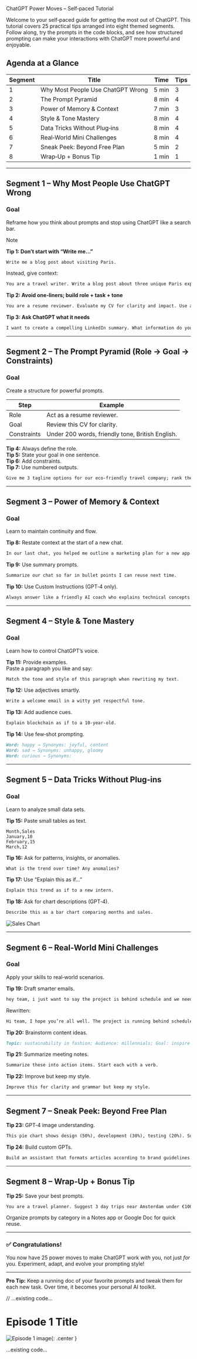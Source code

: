 ChatGPT Power Moves – Self‑paced Tutorial

Welcome to your self‑paced guide for getting the most out of ChatGPT. This tutorial covers 25 practical tips arranged into eight themed segments. Follow along, try the prompts in the code blocks, and see how structured prompting can make your interactions with ChatGPT more powerful and enjoyable.

## Agenda at a Glance

| Segment | Title                             | Time  | Tips |
| ------- | --------------------------------- | ----- | ---- |
| 1       | Why Most People Use ChatGPT Wrong | 5 min | 3    |
| 2       | The Prompt Pyramid                | 8 min | 4    |
| 3       | Power of Memory & Context         | 7 min | 3    |
| 4       | Style & Tone Mastery              | 8 min | 4    |
| 5       | Data Tricks Without Plug‑ins      | 8 min | 4    |
| 6       | Real‑World Mini Challenges        | 8 min | 4    |
| 7       | Sneak Peek: Beyond Free Plan      | 5 min | 2    |
| 8       | Wrap‑Up + Bonus Tip               | 1 min | 1    |

---

## Segment 1 – Why Most People Use ChatGPT Wrong

### Goal

Reframe how you think about prompts and stop using ChatGPT like a search bar.

> [!NOTE]
> **Tip 1: Don’t start with “Write me…”**
> 
> ```markdown
> Write me a blog post about visiting Paris.
> ```
> 
> Instead, give context:
> 
> ```markdown
> You are a travel writer. Write a blog post about three unique Paris experiences for first‑time visitors.
> ```

**Tip 2: Avoid one‑liners; build role + task + tone**

```markdown
You are a resume reviewer. Evaluate my CV for clarity and impact. Use a friendly and encouraging tone.
```

**Tip 3: Ask ChatGPT what it needs**

```markdown
I want to create a compelling LinkedIn summary. What information do you need from me to help?
```

---

## Segment 2 – The Prompt Pyramid (Role → Goal → Constraints)

### Goal

Create a structure for powerful prompts.

|Step|Example|
|---|---|
|Role|Act as a resume reviewer.|
|Goal|Review this CV for clarity.|
|Constraints|Under 200 words, friendly tone, British English.|

**Tip 4:** Always define the role.  
**Tip 5:** State your goal in one sentence.  
**Tip 6:** Add constraints.  
**Tip 7:** Use numbered outputs.

```markdown
Give me 3 tagline options for our eco‑friendly travel company; rank them by clarity.
```

---

## Segment 3 – Power of Memory & Context

### Goal

Learn to maintain continuity and flow.

**Tip 8:** Restate context at the start of a new chat.

```markdown
In our last chat, you helped me outline a marketing plan for a new app. Let’s continue from there.
```

**Tip 9:** Use summary prompts.

```markdown
Summarize our chat so far in bullet points I can reuse next time.
```

**Tip 10:** Use Custom Instructions (GPT‑4 only).

```markdown
Always answer like a friendly AI coach who explains technical concepts clearly.
```

---

## Segment 4 – Style & Tone Mastery

### Goal

Learn how to control ChatGPT’s voice.

**Tip 11:** Provide examples.  
Paste a paragraph you like and say:

```markdown
Match the tone and style of this paragraph when rewriting my text.
```

**Tip 12:** Use adjectives smartly.

```markdown
Write a welcome email in a witty yet respectful tone.
```

**Tip 13:** Add audience cues.

```markdown
Explain blockchain as if to a 10‑year‑old.
```

**Tip 14:** Use few‑shot prompting.

```markdown
Word: happy → Synonyms: joyful, content
Word: sad → Synonyms: unhappy, gloomy
Word: curious → Synonyms:
```

---

## Segment 5 – Data Tricks Without Plug‑ins

### Goal

Learn to analyze small data sets.

**Tip 15:** Paste small tables as text.

```
Month,Sales
January,10
February,15
March,12
```

**Tip 16:** Ask for patterns, insights, or anomalies.

```markdown
What is the trend over time? Any anomalies?
```

**Tip 17:** Use “Explain this as if…”

```markdown
Explain this trend as if to a new intern.
```

**Tip 18:** Ask for chart descriptions (GPT‑4).

```markdown
Describe this as a bar chart comparing months and sales.
```

![Sales Chart](https://chatgpt.com/g/g-p-68fd2594d8c88191b51f6b4ae971aa7f-guruji/c/file-Ks173nUiQogw5vQAm6oMsD)

---

## Segment 6 – Real‑World Mini Challenges

### Goal

Apply your skills to real‑world scenarios.

**Tip 19:** Draft smarter emails.

```markdown
hey team, i just want to say the project is behind schedule and we need to hurry or we'll be in trouble
```

Rewritten:

```markdown
Hi team, I hope you’re all well. The project is running behind schedule. Could we prioritise critical tasks to get back on track? Thanks!
```

**Tip 20:** Brainstorm content ideas.

```markdown
Topic: sustainability in fashion; Audience: millennials; Goal: inspire blog posts.
```

**Tip 21:** Summarize meeting notes.

```markdown
Summarize these into action items. Start each with a verb.
```

**Tip 22:** Improve but keep my style.

```markdown
Improve this for clarity and grammar but keep my style.
```

---

## Segment 7 – Sneak Peek: Beyond Free Plan

**Tip 23:** GPT‑4 image understanding.

```markdown
This pie chart shows design (50%), development (30%), testing (20%). Summarize the main insight.
```

**Tip 24:** Build custom GPTs.

```markdown
Build an assistant that formats articles according to brand guidelines.
```

---

## Segment 8 – Wrap‑Up + Bonus Tip

**Tip 25:** Save your best prompts.

```markdown
You are a travel planner. Suggest 3 day trips near Amsterdam under €100.
```

Organize prompts by category in a Notes app or Google Doc for quick reuse.

---

### ✅ Congratulations!

You now have 25 power moves to make ChatGPT work _with_ you, not just _for_ you. Experiment, adapt, and evolve your prompting style!

---

**Pro Tip:** Keep a running doc of your favorite prompts and tweak them for each new task. Over time, it becomes your personal AI toolkit.

// ...existing code...
# Episode 1 Title
<!-- inserted image -->
![Episode 1 image](IMG_1121.jpeg){: .center }
<!-- end inserted image -->

...existing code...